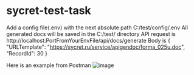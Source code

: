 # sycret-test-task

Add a config file(.env) with the next absolute path C:/test/config/.env
All generated docs will be saved in the C:/test/ directory
API request is http://localhost:PortFromYourEnvFile/api/docs/generate
Body is {
    "URLTemplate": "https://sycret.ru/service/apigendoc/forma_025u.doc",
    "RecordId": 30
}

Here is an example from Postman
![image](https://user-images.githubusercontent.com/36698814/172055743-f3b168a1-5f43-41a1-b10c-bdc912cb5001.png)
